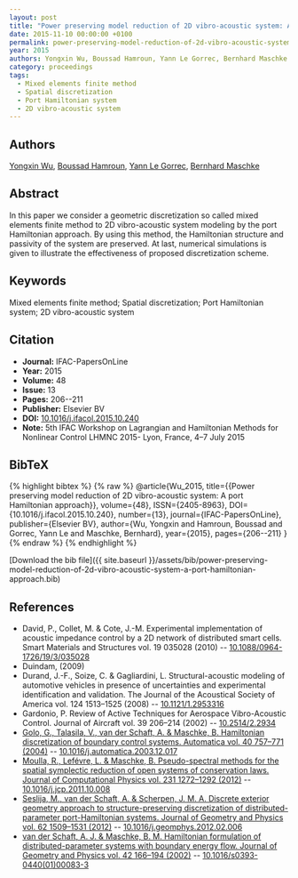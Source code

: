 ```yaml
---
layout: post
title: "Power preserving model reduction of 2D vibro-acoustic system: A port Hamiltonian approach"
date: 2015-11-10 00:00:00 +0100
permalink: power-preserving-model-reduction-of-2d-vibro-acoustic-system-a-port-hamiltonian-approach
year: 2015
authors: Yongxin Wu, Boussad Hamroun, Yann Le Gorrec, Bernhard Maschke
category: proceedings
tags:
  - Mixed elements finite method
  - Spatial discretization
  - Port Hamiltonian system
  - 2D vibro-acoustic system
---
```

 
## Authors
[Yongxin Wu](authors/yongxin-wu), [Boussad Hamroun](authors/boussad-hamroun), [Yann Le Gorrec](authors/yann-le-gorrec), [Bernhard Maschke](authors/bernhard-maschke)
 
## Abstract
In this paper we consider a geometric discretization so called mixed elements finite method to 2D vibro-acoustic system modeling by the port Hamiltonian approach. By using this method, the Hamiltonian structure and passivity of the system are preserved. At last, numerical simulations is given to illustrate the effectiveness of proposed discretization scheme.
 
## Keywords
Mixed elements finite method; Spatial discretization; Port Hamiltonian system; 2D vibro-acoustic system
 
## Citation
- **Journal:** IFAC-PapersOnLine
- **Year:** 2015
- **Volume:** 48
- **Issue:** 13
- **Pages:** 206--211
- **Publisher:** Elsevier BV
- **DOI:** [10.1016/j.ifacol.2015.10.240](https://doi.org/10.1016/j.ifacol.2015.10.240)
- **Note:** 5th IFAC Workshop on Lagrangian and Hamiltonian Methods for Nonlinear Control LHMNC 2015- Lyon, France, 4–7 July 2015
 
## BibTeX
{% highlight bibtex %}
{% raw %}
@article{Wu_2015,
  title={{Power preserving model reduction of 2D vibro-acoustic system: A port Hamiltonian approach}},
  volume={48},
  ISSN={2405-8963},
  DOI={10.1016/j.ifacol.2015.10.240},
  number={13},
  journal={IFAC-PapersOnLine},
  publisher={Elsevier BV},
  author={Wu, Yongxin and Hamroun, Boussad and Gorrec, Yann Le and Maschke, Bernhard},
  year={2015},
  pages={206--211}
}
{% endraw %}
{% endhighlight %}
 
[Download the bib file]({{ site.baseurl }}/assets/bib/power-preserving-model-reduction-of-2d-vibro-acoustic-system-a-port-hamiltonian-approach.bib)
 
## References
- David, P., Collet, M. & Cote, J.-M. Experimental implementation of acoustic impedance control by a 2D network of distributed smart cells. Smart Materials and Structures vol. 19 035028 (2010) -- [10.1088/0964-1726/19/3/035028](https://doi.org/10.1088/0964-1726/19/3/035028)
- Duindam, (2009)
- Durand, J.-F., Soize, C. & Gagliardini, L. Structural-acoustic modeling of automotive vehicles in presence of uncertainties and experimental identification and validation. The Journal of the Acoustical Society of America vol. 124 1513–1525 (2008) -- [10.1121/1.2953316](https://doi.org/10.1121/1.2953316)
- Gardonio, P. Review of Active Techniques for Aerospace Vibro-Acoustic Control. Journal of Aircraft vol. 39 206–214 (2002) -- [10.2514/2.2934](https://doi.org/10.2514/2.2934)
- [Golo, G., Talasila, V., van der Schaft, A. & Maschke, B. Hamiltonian discretization of boundary control systems. Automatica vol. 40 757–771 (2004)](hamiltonian-discretization-of-boundary-control-systems) -- [10.1016/j.automatica.2003.12.017](https://doi.org/10.1016/j.automatica.2003.12.017)
- [Moulla, R., Lefévre, L. & Maschke, B. Pseudo-spectral methods for the spatial symplectic reduction of open systems of conservation laws. Journal of Computational Physics vol. 231 1272–1292 (2012)](pseudo-spectral-methods-for-the-spatial-symplectic-reduction-of-open-systems-of-conservation-laws) -- [10.1016/j.jcp.2011.10.008](https://doi.org/10.1016/j.jcp.2011.10.008)
- [Seslija, M., van der Schaft, A. & Scherpen, J. M. A. Discrete exterior geometry approach to structure-preserving discretization of distributed-parameter port-Hamiltonian systems. Journal of Geometry and Physics vol. 62 1509–1531 (2012)](discrete-exterior-geometry-approach-to-structure-preserving-discretization-of-distributed-parameter-port-hamiltonian-systems) -- [10.1016/j.geomphys.2012.02.006](https://doi.org/10.1016/j.geomphys.2012.02.006)
- [van der Schaft, A. J. & Maschke, B. M. Hamiltonian formulation of distributed-parameter systems with boundary energy flow. Journal of Geometry and Physics vol. 42 166–194 (2002)](hamiltonian-formulation-of-distributed-parameter-systems-with-boundary-energy-flow) -- [10.1016/s0393-0440(01)00083-3](https://doi.org/10.1016/s0393-0440(01)00083-3)

